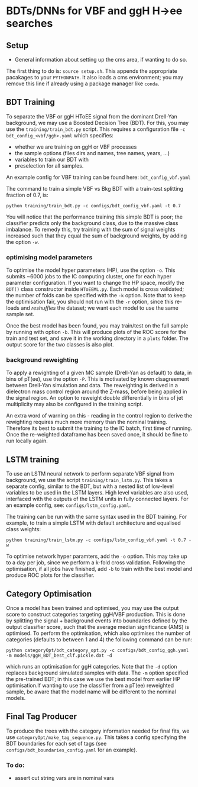 # BDTs/DNNs for VBF and ggH H->ee searches 

## Setup

* General information about setting up the cms area, if wanting to do so.

The first thing to do is: `source setup.sh`. This appends the appropriate pacakages to your `PYTHONPATH`. It also loads a cms environment; you may remove this line if already using a package manager like `conda`.

## BDT Training

To separate the VBF or ggH HToEE signal from the dominant Drell-Yan background, we may use a Boosted Decision Tree (BDT).
For this, you may use the `training/train_bdt.py` script. This requires a configuration file `-c bdt_config_<vbf/ggh>.yaml` which specifies: 

* whether we are training on ggH or VBF processes
* the sample options (files dirs and names, tree names, years, ...)
* variables to train our BDT with
* preselection for all samples.

An example config for VBF training can be found here:  `bdt_config_vbf.yaml`

The command to train a simple VBF vs Bkg BDT with a train-test splitting fraction of 0.7, is:

```
python training/train_bdt.py -c configs/bdt_config_vbf.yaml -t 0.7
```

You will notice that the performance training this simple BDT is poor; the classifier predicts only the background class, due to the massive class imbalance. To remedy this, try training with the sum of signal weights increased such that they equal the sum of background weights, by adding the option `-w`.

### optimising model parameters
To optimise the model hyper parameters (HP), use the option `-o`. This submits ~6000 jobs to the IC computing cluster, one for each hyper parameter configuration. If you want to change the HP space, modify the `BDT()` class constructor inside `HToEEML.py`. Each model is cross validated; the number of folds can be specified with the `-k` option. Note that to keep the optimisation fair, you should not run with the `-r` option, since this re-loads and *reshuffles* the dataset; we want each model to use the same sample set.

Once the best model has been found, you may train/test on the full sample by running with option `-b`. This will produce plots of the ROC score for the train and test set, and save it in the working directory in a `plots` folder. The output score for the two classes is also plot.

### background reweighting
To apply a rewighting of a given MC sample (Drell-Yan as default) to data, in bins of pT(ee), use the option `-P`. This is motivated by known disagreement between Drell-Yan simulation and data. The reweighting is derived in a dielectron mass control region around the Z-mass, before being applied in the signal region. An option to reweight double differentially in bins of jet multiplicity may also be configured in the training script. 

An extra word of warning on this - reading in the control region to derive the rewighting requires much more memory than the nominal training. Therefore its best to submit the training to the IC batch, first time of running. Once the re-weighted dataframe has been saved once, it should be fine to run locally again.

## LSTM training

To use an LSTM neural network to perform separate VBF signal from background, we use the script `training/train_lstm.py`. This takes a separate config, similar to the BDT, but with a nested list of low-level variables to be used in the LSTM layers. High level variables are also used, interfaced with the outputs of the LSTM units in fully connected layers. For an example config, see: `configs/lstm_config.yaml`.

The training can be run with the same syntax used in the BDT training. For example, to train a simple LSTM with default architecture and equalised class weights:

```
python training/train_lstm.py -c configs/lstm_config_vbf.yaml -t 0.7 -w
```

To optimise network hyper paramters, add the `-o` option. This may take up to a day per job, since we perform a k-fold cross validation. Following the optimisation, if all jobs have finished, add `-b` to train with the best model and produce ROC plots for the classifier.


## Category Optimisation
Once a model has been trained and optimised, you may use the output score to construct categories targeting ggH/VBF production.
This is done by splitting the signal + background events into boundaries defined by the output classifier score, such that the average median significance (AMS) is optimised.
To perform the optimisation, which also optimises the number of categories (defaults to between 1 and 4) the following command can be run:

```
python categoryOpt/bdt_category_opt.py -c configs/bdt_config_ggh.yaml -m models/ggH_BDT_best_clf.pickle.dat -d
```

which runs an optimisation for ggH categories. Note that the `-d` option replaces background simulated samples with data. The `-m` option specified the pre-trained BDT; in this case we use the best model from earlier HP optimisation.If wanting to use the classifier from a pT(ee) reweighted sample, be aware that the model name will be different to the nominal models.


## Final Tag Producer
To produce the trees with the category information needed for final fits, we use `categoryOpt/make_tag_sequence.py`. This takes a config specifying the BDT boundaries for each set of tags (see `configs/bdt_boundaries_config.yaml` for an example).

### To do:
* assert cut string vars are in nominal vars
